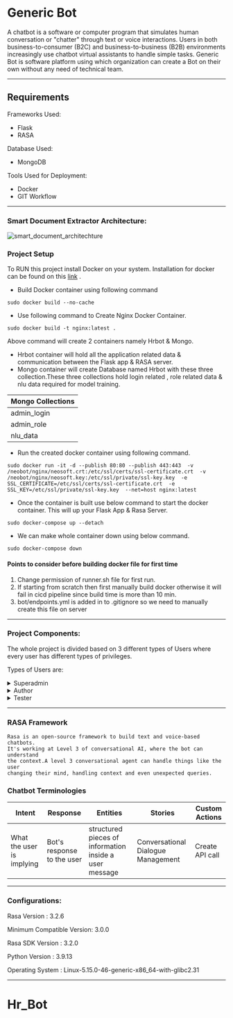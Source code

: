 # Generic Bot

A chatbot is a software or computer program that simulates human conversation or "chatter" through text or voice interactions.
Users in both business-to-consumer (B2C) and business-to-business (B2B) environments increasingly use chatbot virtual assistants to handle simple tasks. 
Generic Bot is software platform using which organization can create a Bot on their own without any need of technical team.

- - - -

## Requirements

Frameworks Used:

- Flask
- RASA

Database Used:

- MongoDB

Tools Used for  Deployment:

- Docker
- GIT Workflow

- - - -

### Smart Document Extractor Architecture: 

![smart_document_architechture](https://github.com/NikhilChandraDevarasetti/Hr_Bot/assets/78791882/323d8da3-df75-430b-84fd-cfdbd72c804d)


### Project Setup

To RUN this project install Docker on your system. Installation for docker can be found on this [link](https://docs.docker.com/engine/install/) .


- Build Docker container using following command

```
sudo docker build --no-cache 
```


- Use following command to Create Nginx Docker Container.

```
sudo docker build -t nginx:latest .
```


Above command will create 2 containers namely Hrbot & Mongo.
- Hrbot container will hold all the application related data & communication between the Flask app & RASA server.
- Mongo container will create Database named Hrbot with these three collection.These three collections hold login related , role related data & nlu data required for model training.


Mongo Collections  | 
------------- | 
admin_login   |
admin_role    |
nlu_data      |




- Run the created docker container using following command.

```
sudo docker run -it -d --publish 80:80 --publish 443:443  -v /neobot/nginx/neosoft.crt:/etc/ssl/certs/ssl-certificate.crt  -v /neobot/nginx/neosoft.key:/etc/ssl/private/ssl-key.key  -e SSL_CERTIFICATE=/etc/ssl/certs/ssl-certificate.crt  -e SSL_KEY=/etc/ssl/private/ssl-key.key  --net=host nginx:latest
```


- Once the container is built use below command to start the docker container. This will up your Flask App & Rasa Server.
```
sudo docker-compose up --detach
```


- We can make whole container down using below command.
```
sudo docker-compose down

```


#### Points to consider before building docker file for first time

1) Change permission of runner.sh file for first run.
2) If starting from scratch then first manually build docker otherwise it will fail in cicd pipeline since build time is more than 10 min.
3) bot/endpoints.yml is added in to .gitignore so we need to manually create this file on server

- - - -

### Project Components:

The whole project is divided based on 3 different types of Users where every user has different types of privileges.

Types of Users are:

<details>
<summary>Superadmin</summary>
<p>The main role of the Superadmin is to create different of users & assign roles with differnt priviledges to those users.</p>
<h6>Following list functionalities can be found under Superadmin Role:
    <ul>
      <li>Dashboard</li>
      <li>Create User</li>
      <li>User List</li>
      <li>Create Role</li>
      <li>Role List</li>
      <li>Staging Enviroment</li>
      <li>Production Enviroment</li>
    </ul>
</h6>
</details>

<details>
<summary>Author</summary>
<p>Author is responsible for overall developement of a chatbot. Author can trained a model using intent & response generation,create custom action to make api calls & story generation for dialogue management. </p>
<h6>Following list functionalities can be found under Superadmin Role:
    <ul>
      <li>Dashboard</li>
      <li>Create Intent</li>
      <li>Intent List</li>
      <li>Add Response</li>
      <li>Custom Action</li>
      <li>Story Listt</li>
      <li>Smart Document</li>
      <li>Trained Models</li>
      <li>Chat Audit</li>
    </ul>
</h6>
</details>


<details>
<summary>Tester</summary>
<p>Tester can test the working bots which are under production & staging.
</p>
</details>


 ---

### RASA Framework

```
Rasa is an open-source framework to build text and voice-based chatbots.
It's working at Level 3 of conversational AI, where the bot can understand 
the context.A level 3 conversational agent can handle things like the user 
changing their mind, handling context and even unexpected queries.
``````

### Chatbot Terminologies

Intent        | Response                   | Entities                                               | Stories                            | Custom Actions
------------- |----------------------------|--------------------------------------------------------|------------------------------------| -------------
What the user is implying  | Bot's response to the user | structured pieces of information inside a user message | Conversational Dialogue Management | Create API call



 ---
 
### Configurations:

Rasa Version      :         3.2.6


Minimum Compatible Version: 3.0.0


Rasa SDK Version  :         3.2.0


Python Version    :         3.9.13


Operating System  :         Linux-5.15.0-46-generic-x86_64-with-glibc2.31

---

# Hr_Bot
